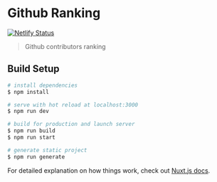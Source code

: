 # Github Ranking

[![Netlify Status](https://api.netlify.com/api/v1/badges/5cde4eb2-1c80-4af6-9926-baa2276310a0/deploy-status)](https://app.netlify.com/sites/github-ranking/deploys)

> Github contributors ranking

## Build Setup

```bash
# install dependencies
$ npm install

# serve with hot reload at localhost:3000
$ npm run dev

# build for production and launch server
$ npm run build
$ npm run start

# generate static project
$ npm run generate
```

For detailed explanation on how things work, check out [Nuxt.js docs](https://nuxtjs.org).
